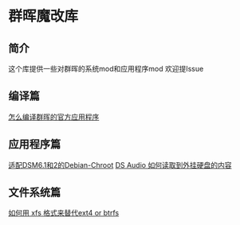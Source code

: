 # 群晖魔改库

## 简介
这个库提供一些对群晖的系统mod和应用程序mod
欢迎提Issue

## 编译篇
  [怎么编译群晖的官方应用程序]()

## 应用程序篇
   [适配DSM6.1和2的Debian-Chroot]()
   [DS Audio 如何读取到外挂硬盘的内容]()

## 文件系统篇
   [如何用 xfs 格式来替代ext4 or btrfs]()
